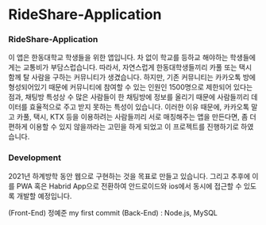 # RideShare-Application
### RideShare-Application
>
이 앱은 한동대학교 학생들을 위한 앱입니다. 차 없이 학교를 등하교 해야하는 학생들에게는 교통비가 부담스럽습니다. 따라서, 자연스럽게 한동대학생들끼리 카풀 또는 택시 함께 탈 사람을 구하는 커뮤니티가 생겼습니다.
하지만, 기존 커뮤니티는 카카오톡 방에 형성되어있기 때문에 커뮤니티에 참여할 수 있는 인원인 1500명으로 제한되어 있다는 점과, 채팅방 특성상 수 많은 사람들이 한 채팅방에 정보를 올리기 때문에 사람들끼리 데이터를 효율적으로 주고 받지 못하는 특성이 있습니다.
이러한 이유 때문에, 카카오톡 말고 카풀, 택시, KTX 등을 이용하려는 사람들끼리 서로 매칭해주는 앱을 만든다면, 좀 더 편하게 이용할 수 있지 않을까라는 고민을 하게 되었고 이 프로젝트를 진행하기로 하였습니다.
>

### Development
>
2021년 하계방학 동안 웹으로 구현하는 것을 목표로 만들고 있습니다. 그리고 추후에 이를 PWA 혹은 Habrid App으로 전환하여 안드로이드와 ios에서 동시에 접근할 수 있도록 개발할 예정입니다.

(Front-End)
정예준 my first commit
(Back-End)
: Node.js, MySQL  
>
